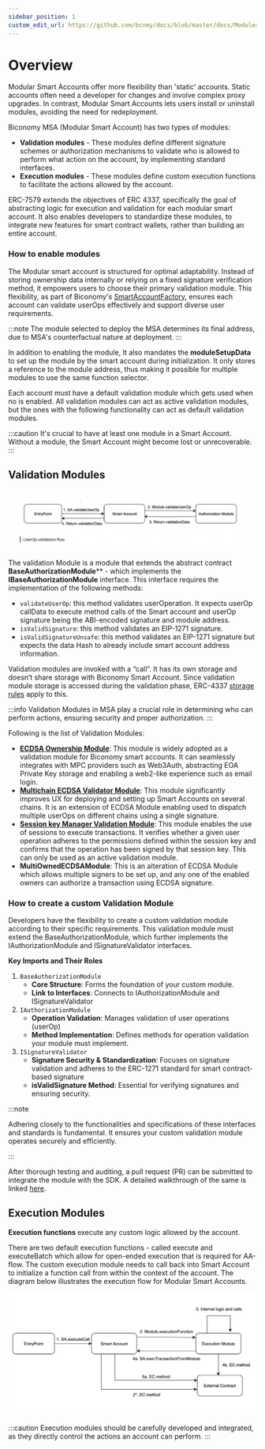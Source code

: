 ```yaml
---
sidebar_position: 1
custom_edit_url: https://github.com/bcnmy/docs/blob/master/docs/Modules/overview.md
---
```

# Overview

Modular Smart Accounts offer more flexibility than 'static' accounts. Static accounts often need a developer for changes and involve complex proxy upgrades. In contrast, Modular Smart Accounts lets users install or uninstall modules, avoiding the need for redeployment.

Biconomy MSA (Modular Smart Account) has two types of modules:

- **Validation modules** - These modules define different signature schemes or authorization mechanisms to validate who is allowed to perform what action on the account, by implementing standard interfaces.
- **Execution modules** - These modules define custom execution functions to facilitate the actions allowed by the account.

ERC-7579 extends the objectives of ERC 4337, specifically the goal of abstracting logic for execution and validation for each modular smart account. It also enables developers to standardize these modules, to integrate new features for smart contract wallets, rather than building an entire account.

### How to enable modules

The Modular smart account is structured for optimal adaptability. Instead of storing ownership data internally or relying on a fixed signature verification method, it empowers users to choose their primary validation module. This flexibility, as part of Biconomy's [SmartAccountFactory](https://github.com/bcnmy/scw-contracts/blob/main/contracts/smart-account/factory/SmartAccountFactory.sol#L73), ensures each account can validate userOps effectively and support diverse user requirements.

:::note
The module selected to deploy the MSA determines its final address, due to MSA's counterfactual nature at deployment.
:::

In addition to enabling the module, It also mandates the **moduleSetupData** to set up the module by the smart account during initialization. It only stores a reference to the module address, thus making it possible for multiple modules to use the same function selector.

Each account must have a default validation module which gets used when no is enabled. All validation modules can act as active validation modules, but the ones with the following functionality can act as default validation modules.

:::caution
It's crucial to have at least one module in a Smart Account. Without a module, the Smart Account might become lost or unrecoverable.
:::

## Validation Modules

![validationModule.png](../images/modules/validationModule.png)

The validation Module is a module that extends the abstract contract **BaseAuthorizationModule**** - which implements the **IBaseAuthorizationModule** interface. This interface requires the implementation of the following methods:

- `validateUserOp`: this method validates userOperation. It expects userOp callData to execute method calls of the Smart account and userOp signature being the ABI-encoded signature and module address.
- `isValidSignature`: this method validates an EIP-1271 signature.
- `isValidSignatureUnsafe`: this method validates an EIP-1271 signature but expects the data Hash to already include smart account address information.

Validation modules are invoked with a “call”. It has its own storage and doesn’t share storage with Biconomy Smart Account. Since validation module storage is accessed during the validation phase, ERC-4337 [storage rules](https://github.com/eth-infinitism/account-abstraction/blob/abff2aca61a8f0934e533d0d352978055fddbd96/eip/EIPS/eip-4337.md#storage-associated-with-an-address) apply to this.

:::info
Validation Modules in MSA play a crucial role in determining who can perform actions, ensuring security and proper authorization.
:::

Following is the list of Validation Modules:

- [**ECDSA Ownership Module**](ecdsa.mdx): This module is widely adopted as a validation module for Biconomy smart accounts. It can seamlessly integrates with MPC providers such as Web3Auth, abstracting EOA Private Key storage and enabling a web2-like experience such as email login.
- [**Multichain ECDSA Validator Module**](multichain.mdx): This module significantly improves UX for deploying and setting up Smart Accounts on several chains. It is an extension of ECDSA Module enabling used to dispatch multiple userOps on different chains using a single signature.
- [**Session key Manager Validation Module**](sessionvalidationmodule.mdx): This module enables the use of sessions to execute transactions. It verifies whether a given user operation adheres to the permissions defined within the session key and confirms that the operation has been signed by that session key. This can only be used as an active validation module.
- **MultiOwnedECDSAModule**: This is an alteration of ECDSA Module which allows multiple signers to be set up, and any one of the enabled owners can authorize a transaction using ECDSA signature.

### How to create a custom Validation Module

Developers have the flexibility to create a custom validation module according to their specific requirements. This validation module must extend the BaseAuthorizationModule, which further implements the IAuthorizationModule and ISignatureValidator interfaces.

**Key Imports and Their Roles**

1. `BaseAuthorizationModule`
    - **Core Structure**: Forms the foundation of your custom module.
    - **Link to Interfaces**: Connects to IAuthorizationModule and ISignatureValidator
2. `IAuthorizationModule`
    - **Operation Validation**: Manages validation of user operations (userOp)
    - **Method Implementation**: Defines methods for operation validation your module must implement.
3. `ISignatureValidator`
    - **Signature Security & Standardization**: Focuses on signature validation and adheres to the ERC-1271 standard for smart contract-based signature
    - **isValidSignature Method**: Essential for verifying signatures and ensuring security.

:::note

Adhering closely to the functionalities and specifications of these interfaces and standards is fundamental. It ensures your custom validation module operates securely and efficiently.

:::

After thorough testing and auditing, a pull request (PR) can be submitted to integrate the module with the SDK. A detailed walkthrough of the same is linked [here](/tutorials/customValidationModule).

## Execution Modules

**Execution functions** execute any custom logic allowed by the account.

There are two default execution functions - called execute and executeBatch which allow for open-ended execution that is required for AA-flow. The custom execution module needs to call back into Smart Account to initialize a function call from within the context of the account.
The diagram below illustrates the execution flow for Modular Smart Accounts.

![executionModule.png](../images/modules/executionModule.png)

:::caution
Execution modules should be carefully developed and integrated, as they directly control the actions an account can perform.
:::
